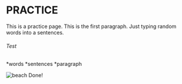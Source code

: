 # PRACTICE
This is a practice page. This is the first paragraph. Just typing random words into a sentences.
###### Test
*words
*sentences
*paragraph

![beach](https://media.cntraveler.com/photos/5c61d156916f6e09a1f1c638/16:9/w_1600%2Cc_limit/El-Nido%2C-Palawan%2C-Philippines_GettyImages-760317175.jpg)
Done!
